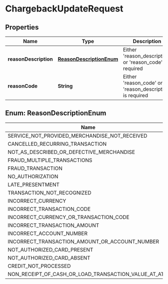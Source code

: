 
# ChargebackUpdateRequest

## Properties
Name | Type | Description | Notes
------------ | ------------- | ------------- | -------------
**reasonDescription** | [**ReasonDescriptionEnum**](#ReasonDescriptionEnum) | Either &#39;reason_description&#39; or &#39;reason_code&#39; is required |  [optional]
**reasonCode** | **String** | Either &#39;reason_code&#39; or &#39;reason_description&#39; is required |  [optional]


<a name="ReasonDescriptionEnum"></a>
## Enum: ReasonDescriptionEnum
Name | Value
---- | -----
SERVICE_NOT_PROVIDED_MERCHANDISE_NOT_RECEIVED | &quot;SERVICE_NOT_PROVIDED_MERCHANDISE_NOT_RECEIVED&quot;
CANCELLED_RECURRING_TRANSACTION | &quot;CANCELLED_RECURRING_TRANSACTION&quot;
NOT_AS_DESCRIBED_OR_DEFECTIVE_MERCHANDISE | &quot;NOT_AS_DESCRIBED_OR_DEFECTIVE_MERCHANDISE&quot;
FRAUD_MULTIPLE_TRANSACTIONS | &quot;FRAUD_MULTIPLE_TRANSACTIONS&quot;
FRAUD_TRANSACTION | &quot;FRAUD_TRANSACTION&quot;
NO_AUTHORIZATION | &quot;NO_AUTHORIZATION&quot;
LATE_PRESENTMENT | &quot;LATE_PRESENTMENT&quot;
TRANSACTION_NOT_RECOGNIZED | &quot;TRANSACTION_NOT_RECOGNIZED&quot;
INCORRECT_CURRENCY | &quot;INCORRECT_CURRENCY&quot;
INCORRECT_TRANSACTION_CODE | &quot;INCORRECT_TRANSACTION_CODE&quot;
INCORRECT_CURRENCY_OR_TRANSACTION_CODE | &quot;INCORRECT_CURRENCY_OR_TRANSACTION_CODE&quot;
INCORRECT_TRANSACTION_AMOUNT | &quot;INCORRECT_TRANSACTION_AMOUNT&quot;
INCORRECT_ACCOUNT_NUMBER | &quot;INCORRECT_ACCOUNT_NUMBER&quot;
INCORRECT_TRANSACTION_AMOUNT_OR_ACCOUNT_NUMBER | &quot;INCORRECT_TRANSACTION_AMOUNT_OR_ACCOUNT_NUMBER&quot;
NOT_AUTHORIZED_CARD_PRESENT | &quot;NOT_AUTHORIZED_CARD_PRESENT&quot;
NOT_AUTHORIZED_CARD_ABSENT | &quot;NOT_AUTHORIZED_CARD_ABSENT&quot;
CREDIT_NOT_PROCESSED | &quot;CREDIT_NOT_PROCESSED&quot;
NON_RECEIPT_OF_CASH_OR_LOAD_TRANSACTION_VALUE_AT_ATM | &quot;NON_RECEIPT_OF_CASH_OR_LOAD_TRANSACTION_VALUE_AT_ATM&quot;



